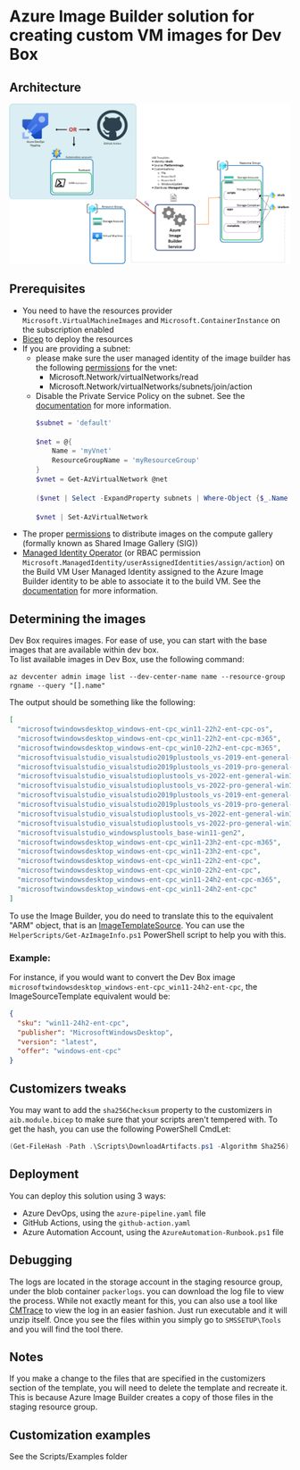 # Azure Image Builder solution for creating custom VM images for Dev Box

## Architecture

![Architecture](Architecture.png "Architecture")

## Prerequisites

- You need to have the resources provider `Microsoft.VirtualMachineImages` and `Microsoft.ContainerInstance` on the subscription enabled
- [Bicep](https://github.com/Azure/bicep/releases) to deploy the resources
- If you are providing a subnet:
  - please make sure the user managed identity of the image builder has the following [permissions](https://learn.microsoft.com/en-us/azure/virtual-machines/linux/image-builder-permissions-powershell#permission-to-customize-images-on-your-virtual-networks) for the vnet:
     - Microsoft.Network/virtualNetworks/read
     - Microsoft.Network/virtualNetworks/subnets/join/action
  - Disable the Private Service Policy on the subnet. See the [documentation](https://learn.microsoft.com/en-us/azure/private-link/disable-private-link-service-network-policy?tabs=private-link-network-policy-powershell) for more information.
    ```powershell
    $subnet = 'default'

    $net = @{
        Name = 'myVnet'
        ResourceGroupName = 'myResourceGroup'
    }
    $vnet = Get-AzVirtualNetwork @net

    ($vnet | Select -ExpandProperty subnets | Where-Object {$_.Name -eq $subnet}).privateLinkServiceNetworkPolicies = "Disabled"

    $vnet | Set-AzVirtualNetwork
    ```
- The proper [permissions](https://learn.microsoft.com/en-us/azure/virtual-machines/linux/image-builder-permissions-powershell#allow-vm-image-builder-to-distribute-images) to distribute images on the compute gallery (formally known as Shared Image Gallery (SIG))
- [Managed Identity Operator](https://learn.microsoft.com/en-us/azure/role-based-access-control/built-in-roles/identity#managed-identity-operator) (or RBAC permission `Microsoft.ManagedIdentity/userAssignedIdentities/assign/action`) on the Build VM User Managed Identity assigned to the Azure Image Builder identity to be able to associate it to the build VM. See the [documentation](https://learn.microsoft.com/en-us/azure/virtual-machines/linux/image-builder-json?tabs=json%2Cazure-powershell#user-assigned-identity-for-the-image-builder-build-vm) for more information.

## Determining the images

Dev Box requires images. For ease of use, you can start with the base images that are available within dev box.<br/>
To list available images in Dev Box, use the following command:

```shell
az devcenter admin image list --dev-center-name name --resource-group rgname --query "[].name"
```

The output should be something like the following:

```json
[
  "microsoftwindowsdesktop_windows-ent-cpc_win11-22h2-ent-cpc-os",
  "microsoftwindowsdesktop_windows-ent-cpc_win11-22h2-ent-cpc-m365",
  "microsoftwindowsdesktop_windows-ent-cpc_win10-22h2-ent-cpc-m365",
  "microsoftvisualstudio_visualstudio2019plustools_vs-2019-ent-general-win11-m365-gen2",
  "microsoftvisualstudio_visualstudio2019plustools_vs-2019-pro-general-win11-m365-gen2",
  "microsoftvisualstudio_visualstudioplustools_vs-2022-ent-general-win11-m365-gen2",
  "microsoftvisualstudio_visualstudioplustools_vs-2022-pro-general-win11-m365-gen2",
  "microsoftvisualstudio_visualstudio2019plustools_vs-2019-ent-general-win10-m365-gen2",
  "microsoftvisualstudio_visualstudio2019plustools_vs-2019-pro-general-win10-m365-gen2",
  "microsoftvisualstudio_visualstudioplustools_vs-2022-ent-general-win10-m365-gen2",
  "microsoftvisualstudio_visualstudioplustools_vs-2022-pro-general-win10-m365-gen2",
  "microsoftvisualstudio_windowsplustools_base-win11-gen2",
  "microsoftwindowsdesktop_windows-ent-cpc_win11-23h2-ent-cpc-m365",
  "microsoftwindowsdesktop_windows-ent-cpc_win11-23h2-ent-cpc",
  "microsoftwindowsdesktop_windows-ent-cpc_win11-22h2-ent-cpc",
  "microsoftwindowsdesktop_windows-ent-cpc_win10-22h2-ent-cpc",
  "microsoftwindowsdesktop_windows-ent-cpc_win11-24h2-ent-cpc-m365",
  "microsoftwindowsdesktop_windows-ent-cpc_win11-24h2-ent-cpc"
]
```

To use the Image Builder, you do need to translate this to the equivalent "ARM" object, that is an [ImageTemplateSource](https://learn.microsoft.com/en-us/azure/templates/microsoft.virtualmachineimages/imagetemplates?pivots=deployment-language-bicep#imagetemplatesource-objects). You can use the `HelperScripts/Get-AzImageInfo.ps1` PowerShell script to help you with this.<br/>

### Example:
For instance, if you would want to convert the Dev Box image `microsoftwindowsdesktop_windows-ent-cpc_win11-24h2-ent-cpc`, the ImageSourceTemplate equivalent would be:

```json
{
  "sku": "win11-24h2-ent-cpc",
  "publisher": "MicrosoftWindowsDesktop",
  "version": "latest",
  "offer": "windows-ent-cpc"
}
```

## Customizers tweaks

You may want to add the `sha256Checksum` property to the customizers in `aib.module.bicep` to make sure that your scripts aren't tempered with. To get the hash, you can use the following PowerShell CmdLet:

```powershell
(Get-FileHash -Path .\Scripts\DownloadArtifacts.ps1 -Algorithm Sha256).Hash
```

## Deployment

You can deploy this solution using 3 ways:
- Azure DevOps, using the `azure-pipeline.yaml` file
- GitHub Actions, using the `github-action.yaml`
- Azure Automation Account, using the `AzureAutomation-Runbook.ps1` file

## Debugging

The logs are located in the storage account in the staging resource group, under the blob container `packerlogs`. you can download the log file to view the process. While not exactly meant for this, you can also use a tool like [CMTrace](https://www.microsoft.com/en-us/evalcenter/download-microsoft-endpoint-configuration-manager) to view the log in an easier fashion. Just run executable and it will unzip itself. Once you see the files within you simply go to `SMSSETUP\Tools` and you will find the tool there.

## Notes

If you make a change to the files that are specified in the customizers section of the template, you will need to delete the template and recreate it. This is because Azure Image Builder creates a copy of those files in the staging resource group.

## Customization examples

See the Scripts/Examples folder